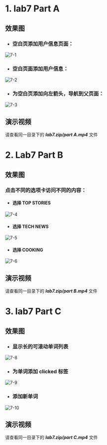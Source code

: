 # 1. lab7 Part A
>
## 效果图
- ### 空白页添加用户信息页面：
![7-1](https://github.com/IVY-1999/android_1813066/blob/main/image/lab7/7-1.png)
>
- ### 空白页面添加用户信息：
![7-2](https://github.com/IVY-1999/android_1813066/blob/main/image/lab7/7-2.png)
>
- ### 为空白页添加向左箭头，导航到父页面：
![7-3](https://github.com/IVY-1999/android_1813066/blob/main/image/lab7/7-3.png)
>
## 演示视频
请查看同一目录下的 ***lab7.zip/part A.mp4*** 文件
>
>
# 2. Lab7 Part B
>
## 效果图
>
### 点击不同的选项卡访问不同的内容：
- #### 选择 TOP STORIES
![7-4](https://github.com/IVY-1999/android_1813066/blob/main/image/lab7/7-4.png)
>
- #### 选择 TECH NEWS
![7-5](https://github.com/IVY-1999/android_1813066/blob/main/image/lab7/7-5.png)
>
- #### 选择 COOKING
![7-6](https://github.com/IVY-1999/android_1813066/blob/main/image/lab7/7-6.png)
>
>
## 演示视频
请查看同一目录下的 ***lab7.zip/part B.mp4*** 文件
>
>
# 3. lab7 Part C
>
## 效果图
>
- ### 显示长的可滚动单词列表
![7-8](https://github.com/IVY-1999/android_1813066/blob/main/image/lab7/7-8.png)
>
- ### 为单词添加 clicked 标签
![7-9](https://github.com/IVY-1999/android_1813066/blob/main/image/lab7/7-9.png)
>
- ### 添加新单词
![7-10](https://github.com/IVY-1999/android_1813066/blob/main/image/lab7/7-10.png)
>
## 演示视频
请查看同一目录下的 ***lab7.zip/part C.mp4*** 文件


